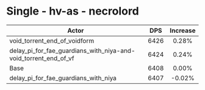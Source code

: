 # Single - hv-as - necrolord
| Actor | DPS | Increase |
|---|:---:|:---:|
|void_torrent_end_of_voidform|6426|0.28%|
|delay_pi_for_fae_guardians_with_niya-and-void_torrent_end_of_vf|6424|0.24%|
|Base|6408|0.00%|
|delay_pi_for_fae_guardians_with_niya|6407|-0.02%|
